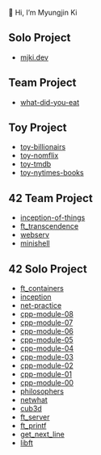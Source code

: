 👋 Hi, I’m Myungjin Ki

## Solo Project

- [mjki.dev](https://github.com/myungjinki/mjki.dev)

## Team Project

- [what-did-you-eat](https://github.com/myungjinki/what-did-you-eat)

## Toy Project

- [toy-billionairs](https://github.com/myungjinki/toy-billionairs)
- [toy-nomflix](https://github.com/myungjinki/toy-nomflix)
- [toy-tmdb](https://github.com/myungjinki/toy-tmdb)
- [toy-nytimes-books](https://github.com/myungjinki/toy-nytimes-books)

## 42 Team Project 

- [inception-of-things](https://github.com/myungjinki/inception-of-things)
- [ft_transcendence](https://github.com/myungjinki/ft_transcendence)
- [webserv](https://github.com/myungjinki/webserv)
- [minishell](https://github.com/myungjinki/minishell)

## 42 Solo Project 

- [ft_containers](https://github.com/myungjinki/ft_containers)
- [inception](https://github.com/myungjinki/inception)
- [net-practice](https://github.com/myungjinki/net-practice)
- [cpp-module-08](https://github.com/myungjinki/cpp-module-08)
- [cpp-module-07](https://github.com/myungjinki/cpp-module-07)
- [cpp-module-06](https://github.com/myungjinki/cpp-module-06)
- [cpp-module-05](https://github.com/myungjinki/cpp-module-05)
- [cpp-module-04](https://github.com/myungjinki/cpp-module-04)
- [cpp-module-03](https://github.com/myungjinki/cpp-module-03)
- [cpp-module-02](https://github.com/myungjinki/cpp-module-02)
- [cpp-module-01](https://github.com/myungjinki/cpp-module-01)
- [cpp-module-00](https://github.com/myungjinki/cpp-module-00)
- [philosophers](https://github.com/myungjinki/philosophers)
- [netwhat](https://github.com/myungjinki/netwhat)
- [cub3d](https://github.com/myungjinki/cub3d)
- [ft_server](https://github.com/myungjinki/ft_server)
- [ft_printf](https://github.com/myungjinki/ft_printf)
- [get_next_line](https://github.com/myungjinki/get_next_line)
- [libft](https://github.com/myungjinki/libft)
  
<!---
myungjinki/myungjinki is a ✨ special ✨ repository because its `README.md` (this file) appears on your GitHub profile.
You can click the Preview link to take a look at your changes.
--->

